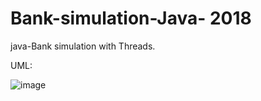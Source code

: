 # Bank-simulation-Java- 2018
java-Bank simulation with Threads.

UML:

![image](https://user-images.githubusercontent.com/48412341/109083432-9354fc80-770e-11eb-8c8d-adcd5464e624.png)


